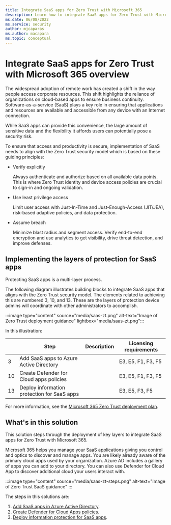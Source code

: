 ```yaml
---
title: Integrate SaaS apps for Zero Trust with Microsoft 365
description: Learn how to integrate SaaS apps for Zero Trust with Microsoft 365
ms.date: 06/08/2022
ms.service: security
author: mjcaparas
ms.author: macapara
ms.topic: conceptual
---
```


# Integrate SaaS apps for Zero Trust with Microsoft 365 overview


The widespread adoption of remote work has created a shift in the way people access corporate resources. This shift highlights the reliance of organizations on cloud-based apps to ensure business continuity. Software-as-a-service (SaaS)  plays a key role in ensuring that applications and resources are available and accessible from any device with an Internet connection.

While SaaS apps can provide this convenience, the large amount of sensitive data and the flexibility it affords users can potentially pose a security risk.  

To ensure that access and productivity is secure, implementation of SaaS needs to align with the Zero Trust security model which is based on these guiding principles:

- Verify explicitly

    Always authenticate and authorize based on all available data points. This is where Zero Trust identity and device access policies are crucial to sign-in and ongoing validation.

- Use least privilege access

    Limit user access with Just-In-Time and Just-Enough-Access (JIT/JEA), risk-based adaptive policies, and data protection.

- Assume breach

    Minimize blast radius and segment access. Verify end-to-end encryption and use analytics to get visibility, drive threat detection, and improve defenses.

## Implementing the layers of protection for SaaS apps

Protecting SaaS apps is a multi-layer process. 


The following diagram illustrates building blocks to integrate SaaS apps that aligns with the Zero Trust security model. The elements related to achieving this are numbered 3, 10, and 13. These are the layers of protection device admins will coordinate with other administrators to accomplish.


:::image type="content" source="media/saas-zt.png" alt-text="Image of Zero Trust deployment guidance" lightbox="media/saas-zt.png":::

In this illustration:


|&nbsp;|Step|Description|Licensing requirements|
|---|---|---|---|
|3|Add SaaS apps to Azure Active Directory ||E3, E5, F1, F3, F5|
|10|Create Defender for Cloud apps policies ||E3, E5, F1, F3, F5|
|13|Deploy information protection for SaaS apps ||E3, E5, F3, F5|



For more information, see the [Microsoft 365 Zero Trust deployment plan](/microsoft-365/security/microsoft-365-zero-trust).


## What's in this solution
This solution steps through the deployment of key layers to integrate SaaS apps for Zero Trust with Microsoft 365. 

Microsoft 365 helps you manage your SaaS applications giving you control and optics to discover and manage apps. You are likely already aware of the primary cloud apps used by your organization. Azure AD includes a gallery of apps you can add to your directory. You can also use Defender for Cloud App to discover additional cloud your users interact with. 


:::image type="content" source="media/saas-zt-steps.png" alt-text="Image of Zero Trust SaaS guidance" :::


The steps in this solutions are:
1. [Add SaaS apps in Azure Active Directory]().
2. [Create Defender for Cloud Apps policies]().
3. [Deploy information protection for SaaS apps]().


